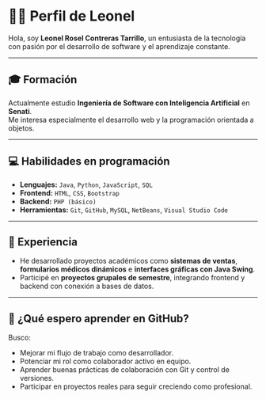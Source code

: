 # 👨‍💻 Perfil de Leonel

Hola, soy **Leonel Rosel Contreras Tarrillo**, un entusiasta de la tecnología con pasión por el desarrollo de software y el aprendizaje constante.

---

## 🎓 Formación

Actualmente estudio **Ingeniería de Software con Inteligencia Artificial** en **Senati**.  
Me interesa especialmente el desarrollo web y la programación orientada a objetos.

---

## 💻 Habilidades en programación

- **Lenguajes:** `Java`, `Python`, `JavaScript`, `SQL`  
- **Frontend:** `HTML`, `CSS`, `Bootstrap`  
- **Backend:** `PHP (básico)`  
- **Herramientas:** `Git`, `GitHub`, `MySQL`, `NetBeans`, `Visual Studio Code`

---

## 🧠 Experiencia

- He desarrollado proyectos académicos como **sistemas de ventas**, **formularios médicos dinámicos** e **interfaces gráficas con Java Swing**.
- Participé en **proyectos grupales de semestre**, integrando frontend y backend con conexión a bases de datos.

---

## 🚀 ¿Qué espero aprender en GitHub?

Busco:
- Mejorar mi flujo de trabajo como desarrollador.
- Potenciar mi rol como colaborador activo en equipo.
- Aprender buenas prácticas de colaboración con Git y control de versiones.
- Participar en proyectos reales para seguir creciendo como profesional.

